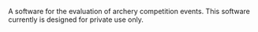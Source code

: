 A software for the evaluation of archery competition events. This software currently is designed for private use only.